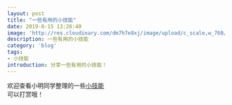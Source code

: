 ```yaml
---
layout: post
title: "一些有用的小技能"
date: 2019-8-15 13:26:40
image: 'http://res.cloudinary.com/dm7h7e8xj/image/upload/c_scale,w_760/v1504807365/now-you-see-me_wtv89q.jpg'
description: 一些有用的小技能
category: 'blog'
tags:
- 小技能
introduction: 分享一些有用的小技能！
---
```


欢迎查看小明同学整理的一些[小技能](https://victorfengming.github.io/2019/08/various-skills/)  
可以打赏哦！















